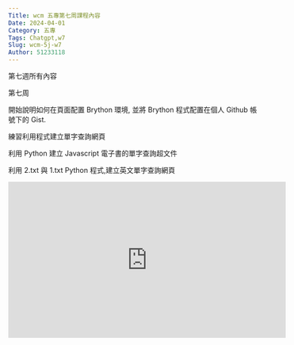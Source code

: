```yaml
---
Title: wcm 五專第七周課程內容
Date: 2024-04-01 
Category: 五專
Tags: Chatgpt,w7
Slug: wcm-5j-w7
Author: 51233118
---
```


第七週所有內容

<!-- PELICAN_END_SUMMARY -->

第七周

開始說明如何在頁面配置 Brython 環境, 並將 Brython 程式配置在個人 Github 帳號下的 Gist.

練習利用程式建立單字查詢網頁

利用 Python 建立 Javascript 電子書的單字查詢超文件

利用 2.txt 與 1.txt Python 程式,建立英文單字查詢網頁

<iframe width="560" height="315" src="https://www.youtube.com/embed/ax__VhD0hUk?si=loIubSeY-8ol6v6U" title="YouTube video player" frameborder="0" allow="accelerometer; autoplay; clipboard-write; encrypted-media; gyroscope; picture-in-picture; web-share" referrerpolicy="strict-origin-when-cross-origin" allowfullscreen></iframe>